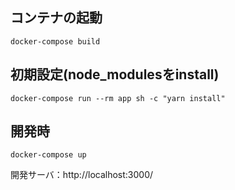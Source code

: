 ## コンテナの起動
```
docker-compose build
```
## 初期設定(node_modulesをinstall)
```
docker-compose run --rm app sh -c "yarn install"
```
## 開発時
```
docker-compose up
```
開発サーバ：http://localhost:3000/

